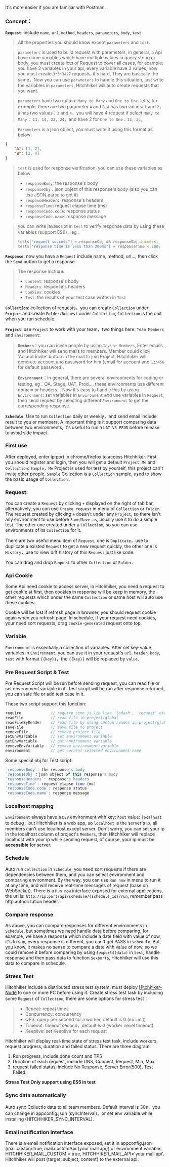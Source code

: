 It's more easier if you are familiar with Postman.

### Concept：

**`Request`**: include `name`, `url`, `method`, `headers`, `parameters`, `body`, `test`

> All the properties you should know except `parameters` and `test`.

> `parameters` is used to build request with parameters, in general, a Api have some variables which have multiple values in query string or body, you must create lots of Request to cover all cases, for example: you have 3 variables in your api, every variable have 3 values, now you must create `3*3*3=27` requests, it's hard, They are basically the same，Now you can use `parameters` to handle this situation, just write the variables in `parameters`, Hitchhiker will auto create requests that you want.

> `parameters` have two option: `Many to Many` and `One to One`. let's, for example: there are two parameter `A` and `B`, `A` has two values: `1` and `2`，`B` has two values：`3` and `4`，you will have 4 request if select `Many to Many`： `13, 14, 23, 24`，and have 2 for `One to One`：`13, 24`。

> `Parameters` is a json object, you must write it using this format as below:
``` json
{
    "A": [1, 2],
    "B": [3, 4]
}
```

> `test` is used for response verification, you can use these variables as below:
> - `responseBody`: the response's body
> - `responseObj`：json object of this response's body (also you can use JSON.parse to get it)
> - `responseHeaders`: response's headers
> - `responseTime`: request elapse time (ms)
> - `responseCode.code`: response status
> - `responseCode.name`: response message

> you can write javascript in `test` to verify response data by using these variables (support ES6)，eg：
> ```javascript
> tests["request success"] = responseObj && responseObj.success; 
> tests["response time is less than 200ms"] = responseTime < 200;
> ```

**`Response`**: now you have a `Request` include name, method, url..., then click the `Send` button to get a response
> The response include:
> - `Content`: response's body
> - `Headers`: response's headers
> - `Cookies`: cookies
> - `Test`: the results of your test case written in `Test`

**`Collection`**: collection of requests，you can create `Collection` under `Project` and create `Folder/Request` under `Collection`, `Collection` is the unit when you run schedule.

**`Project`**: use `Project` to work with your team，two things here: `Team Members` and `Environment`: 

> **`Members`**：you can invite people by using `Invite Members`, Enter emails and Hitchhiker will send mails to members. Member could click 'Accept invite' button in the mail to join Project, Hitchhiker will generate account and password for him (email for account and `123456` for default password).

> **`Environment`**：In general, there are several environments for coding or testing, eg：QA, Stage, UAT, Prod..., these environments use different domain or headers... Now it's easy to handle this by using `Environment`: set variables in `Environment` and use variables in `Request`, then send request by selecting different `Environment` to get the corresponding response.

**`Schedule`**: Use to run `Collection` daily or weekly，and send email include result to you or members. A important thing is it support comparing data between two environments, it's useful to run a `UAT VS PROD` before release to avoid side impact.

### First use

After deployed, enter ip:port in chrome/firefox to access Hitchhiker. First you should register and login, then you will get a default `Project`: `Me` and `Collection`: `Sample`，`Me` Project is used for test by yourself, this project can't invite other people. `Sample` Collection is a `Collection` sample, used to show the basic usage of `Collection` .

### Request:

You can create a `Request` by clicking `+` displayed on the right of tab bar, alternatively, you can use `Create request` in menu of `Collection` or `Folder`. The request created by clicking `+` doesn't under any `Project`, so there isn't any environment to use before `Save`/`Save as`, usually use it to do a simple test. The other one created under a `Collection`, so you can use environments of its `Collection` for it.

There are two useful menu item of `Request`, one is `Duplicate`，use to duplicate a existed `Request` to get a new request quickly, the other one is `History`，use to view diff history of this `Request` just like code.

You can drag and drop `Request` to other `Collection` or `Folder`.

### Api Cookie

Some Api need cookie to access server, in Hitchhiker, you need a request to get cookie at first, then cookies in response will be keep in memory, the other requests which under the same `Collection` or same host will auto use these cookies.

Cookie will be lost if refresh page in browser, you should request cookie again when you refresh page. In schedule, if your request need cookies, your need sort requests, drag `cookie-generated` request onto top.

### Variable

`Environment` is essentially a collection of variables. After set key-value variables in `Environment`, you can use it in your request's `url`, `header`, `body`, `test` with format `{{key}}`，the `{{key}}` will be replaced by `value`.

### Pre Request Script & Test

Pre Request Script will be run before sending request, you can read file or set environment variable in it.
Test script will be run after response returned, you can safe file or add test case in it.

These two script support this function:
``` javascript
require             // require some js lib like 'lodash', 'request' etc..
readFile            // read file in project/global
readFileByReader    // read file by using custom reader in project/global
saveFile            // save file to project
removeFile          // remove project file
setEnvVariable      // set environment variable
getEnvVariable      // get environment variable
removeEnvVariable   // remove environment variable
environment         // get current selected environment name
```
Some special obj for Test script:
``` javascript
`responseBody`: the response's body
`responseObj`：json object of this response's body
`responseHeaders`: response's headers
`responseTime`: request elapse time (ms)
`responseCode.code`: response status
`responseCode.name`: response message       
```

### Localhost mapping

`Environment` always have a `DEV` environment with key: `host` value: `localhost` to debug，but Hitchhiker is a web app, so `localhost` is the server's ip, all members can't use localhost except server. Don't worry, you can set your ip in the localhost column of project's `Members`, then Hitchhiker will replace localhost with your ip while sending request, of course, your ip must be **accessible** for server.

### Schedule

Auto run `Collection` in `Schedule`, you need sort requests if there are dependencies between them, and you can select environment and comparing environment.
By the way, you can use `Run now` in menu to run it at any time, and will receive real-time messages of request (base on WebSocket).
There is a `Run now` interface exposed for external applications, the url is: `http://ip:port/api/schedule/{schedule_id}/run`, remember pass http authorization header.

### Compare response 

As above, you can compare responses for different environments in `Schedule`, but sometimes we need handle data before comparing, for example, we have a response which include a date field with value of now, it's to say, every response is different, you can't get PASS in `schedule`. But, you know, it makes no sense to compare a date with value of now, so we could remove it before comparing by using `$export$(data)` in `test`, handle response and then pass data to function `$export$`, Hitchhiker will use this data to compare in schedule.

### Stress Test

Hitchhiker include a distributed stress test system, must deploy [Hitchhiker-Node](https://github.com/brookshi/Hitchhiker-Node) to one or more PC before using it.
Create stress test task by including some `Request` of `Collection`, there are some options for stress test：
> - Repeat: repeat times
> - Concurrency: concurrency  
> - QPS: query per second for a worker, default is 0 (no limit)
> - Timeout: timeout second，default is 0 (worker nevel timeout)
> - Keeplive: set Keeplive for each request

Hitchhiker will display real-time state of stress test task, include workers, request progress, duration and failed status. There are three diagram:
1. Run progress, include done count and TPS
2. Duration of each request, include DNS, Connect, Request, Min, Max
3. request failed status, include No Response, Server Error(500), Test Failed.

**Stress Test Only support using ES5 in test**

### Sync data automatically

Auto sync Collectio data to all team members.
Default interval is 30s，you can change in appconfig.json (syncInterval)，or set env variable while installing (HITCHHIKER_SYNC_INTERVAL).

### Email notification interface

There is a email notification interface exposed, set it in appconfig.json (mail.custom:true, mail.customApi:{your mail api}) or environment variable: HITCHHIKER_MAIL_CUSTOM = true, HITCHHIKER_MAIL_API='your mail api'.
Hitchhiker will post {target, subject, content} to the external api.